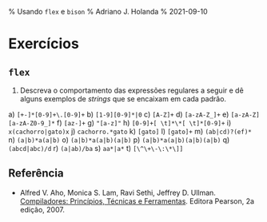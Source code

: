 % Usando `flex` e `bison`
% Adriano J. Holanda
% 2021-09-10

# Exercícios

## `flex`

1. Descreva o comportamento das expressões regulares a 
seguir e dê alguns exemplos de *strings* que se encaixam em 
cada padrão.

a) `[+-]*[0-9]+\.[0-9]+`
b) `[1-9][0-9]*|0`
c) `[A-Z]+`
d) `[a-zA-Z_]+`
e) `[a-zA-Z][a-zA-Z0-9_]*`
f) `[az-]+`
g) `"[a-z]"`
h) `[0-9]+[ \t]*\*[ \t]*[0-9]+`
i) `x(cachorro|gato)x`
j) `cachorro.*gato`
k) `[gato]`
l) `[gato]+`
m) `(ab|cd)?(ef)*`
n) `(a|b)*a(a|b)`
o) `(a|b)*a(a|b)(a|b)`
p) `(a|b)*a(a|b)(a|b)(a|b)`
q) `(abcd|abc)/d`
r) `(a|ab)/ba`
s) `aa*|a*`
t) `[\^\+\-\:\*\]]`

## Referência

- Alfred V. Aho, Monica S. Lam, Ravi Sethi, Jeffrey D. Ullman. [Compiladores: Princípios, Técnicas e Ferramentas](https://www.amazon.com.br/Compiladores-princ%C3%ADpios-ferramentas-Alfred-Aho/dp/8588639246). Editora Pearson, 2a edição, 2007.
